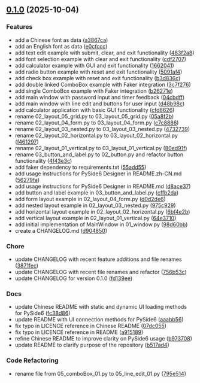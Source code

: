 <!-- insertion marker -->
<a name="0.1.0"></a>

## [0.1.0](https://github.com///compare/bd945dcb49189889f8a9e588a58d1de5fd2b36a5...0.1.0) (2025-10-04)

### Features

- add a Chinese font as data ([a3867ca](https://github.com///commit/a3867ca8e0c0c6dda854e73693ffa5869df970ca))
- add an English font as data ([e0cfccc](https://github.com///commit/e0cfccc29c1a72329f73102b1ec14f4482985297))
- add text edit example with submit, clear, and exit functionality ([483f2a8](https://github.com///commit/483f2a8504d7e0ad85eac3673313f777598a6c34))
- add font selection example with clear and exit functionality ([cdf2707](https://github.com///commit/cdf2707fccce7cca69308e250adfdd0be3db3313))
- add calculator example with GUI and exit functionality ([1662041](https://github.com///commit/1662041f460d723de0c5e9d6dc15d6e3e742a195))
- add radio button example with reset and exit functionality ([5091af4](https://github.com///commit/5091af4c9761aaa24469f92d8d22b567a8a4056a))
- add check box example with reset and exit functionality ([b3d836c](https://github.com///commit/b3d836cbc80da5e294296f0bde1143a3d874b251))
- add double linked ComboBox example with Faker integration ([3c7f276](https://github.com///commit/3c7f27636cf7158e860f28c25231a997a30fc375))
- add single ComboBox example with Faker integration ([b26271e](https://github.com///commit/b26271e5f45190e5a3952a4124b8a12bad61fe7f))
- add main window with password input and timer feedback ([04cbdff](https://github.com///commit/04cbdff83aebf6f5ed9215f7ef89f9158a00f441))
- add main window with line edit and buttons for user input ([d48b98c](https://github.com///commit/d48b98c95a86c754140a07ac62b40f556921d959))
- add calculator application with basic GUI functionality ([cfd8626](https://github.com///commit/cfd8626f43c437f3abc8ac41281cfdcf040bf30e))
- rename 02_layout_05_grid.py to 03_layout_05_grid.py ([05a8f2b](https://github.com///commit/05a8f2b2871cc1f732e4d5c093d9f39d8f2404ad))
- rename 02_layout_04_form.py to 03_layout_04_form.py ([c7c8886](https://github.com///commit/c7c8886eba3a8b466337f19d5cd9f7230585317b))
- rename 02_layout_03_nested.py to 03_layout_03_nested.py ([4732739](https://github.com///commit/47327393ee9577e73aaab876f10e7dd3a87571e8))
- rename 02_layout_02_horizontal.py to 03_layout_02_horizontal.py ([f461297](https://github.com///commit/f461297510cc73c4e0a5b5960c265705f524ecee))
- rename 02_layout_01_vertical.py to 03_layout_01_vertical.py ([80ed91f](https://github.com///commit/80ed91f8fdf0245fc1958a64ce126eec0199a5ea))
- rename 03_button_and_label.py to 02_button.py and refactor button functionality ([4f43e3c](https://github.com///commit/4f43e3cf4f680680bd99b51777fc718392af0fd3))
- add faker dependency to requirements.txt ([55add55](https://github.com///commit/55add55440f3625b7002949577d36628479fe8da))
- add usage instructions for PySide6 Designer in README.zh-CN.md ([56279fa](https://github.com///commit/56279faead48f97615e0a08b296f3edcbd970d99))
- add usage instructions for PySide6 Designer in README.md ([d8ace37](https://github.com///commit/d8ace379bd82e7a7c22dc67ebc63719628e7f9b6))
- add button and label example in 03_button_and_label.py ([cffb2da](https://github.com///commit/cffb2da7ff97a3aec61cb1873db897fb93cf686d))
- add form layout example in 02_layout_04_form.py ([d0d2de6](https://github.com///commit/d0d2de649a4642df33ef06245f0cdcbe748c7ca8))
- add nested layout example in 02_layout_03_nested.py ([975c929](https://github.com///commit/975c9295e880673f789de15e92d89ec56a0a6a9d))
- add horizontal layout example in 02_layout_02_horizontal.py ([6bf4e2b](https://github.com///commit/6bf4e2b71f51a9851bf1111f6253daf48ce40483))
- add vertical layout example in 02_layout_01_vertical.py ([64e3710](https://github.com///commit/64e371022472d0371af093c76dce1c8815455269))
- add initial implementation of MainWindow in 01_window.py ([98d60bb](https://github.com///commit/98d60bb167ffafaacd40c43036342a9ad4594b34))
- create a CHANGELOG.md ([d904850](https://github.com///commit/d9048503695f15d3a102db9307d87bfc77ae0ae7))

### Chore

- update CHANGELOG with recent feature additions and file renames ([3871fec](https://github.com///commit/3871fec3aeb3b675f9eb7538b12ba471a9746a01))
- update CHANGELOG with recent file renames and refactor ([756b53c](https://github.com///commit/756b53c776d74994a574228fd7d3fb6c3209fa71))
- update CHANGELOG for version 0.1.0 ([fd139ee](https://github.com///commit/fd139eeda57a3a4d2ec26a12b95709c6322ea1f1))

### Docs

- update Chinese README with static and dynamic UI loading methods for PySide6 ([fc38d86](https://github.com///commit/fc38d864057ef3db14cee2e0b4ed6a7ea2614e3b))
- update README with UI connection methods for PySide6 ([aaabb56](https://github.com///commit/aaabb563d03e9a49601f6dc3a588a669a0dd9205))
- fix typo in LICENCE reference in Chinese README ([07dc055](https://github.com///commit/07dc055c5f96c485eaf67d07902cc0d7087c3154))
- fix typo in LICENCE reference in README ([a915189](https://github.com///commit/a915189613a9268246ae3ba23b7ff12ea01d4d4c))
- refine Chinese README to improve clarity on PySide6 usage ([b973708](https://github.com///commit/b973708e132cd165e4c18d6e2a5d32c67d79e53c))
- update README to clarify purpose of the repository ([b517ad4](https://github.com///commit/b517ad4759f3abac007e788380b90bc3f7c5be62))

### Code Refactoring

- rename file from 05_comboBox_01.py to 05_line_edit_01.py ([795e514](https://github.com///commit/795e514201600f111558fd87d8088d406fa826e0))

